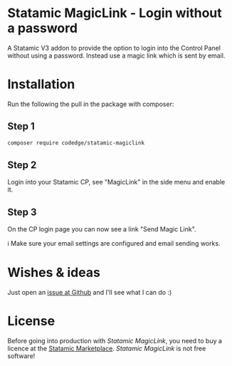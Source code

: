 # Statamic MagicLink - Login without a password

A Statamic V3 addon to provide the option to login into the Control Panel without using a password. Instead use a magic link
which is sent by email.

# Installation

Run the following the pull in the package with composer:

## Step 1

````bash
composer require codedge/statamic-magiclink
````

## Step 2

Login into your Statamic CP, see "MagicLink" in the side menu and enable it.

## Step 3

On the CP login page you can now see a link "Send Magic Link". 

:information_source: Make sure your email settings are configured and email sending works. 

# Wishes & ideas

Just open an [issue at Github](https://github.com/codedge/statamic-magiclink/issues) and I'll see what I can do :) 

# License 

Before going into production with *Statamic MagicLink*, you need to buy a licence at the [Statamic Marketplace](https://statamic.com/addons?statamic=3). 
*Statamic MagicLink* is not free software!
